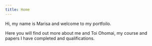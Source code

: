 ```yaml
---
title: Home
---
```

Hi, my name is Marisa and welcome to my portfoilo.

Here you will find out more about me and Toi Ohomai, my course and papers I have completed and qualifications.
